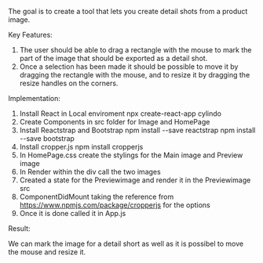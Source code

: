 The goal is to create a tool that lets you create detail shots from a product image.

Key Features:

1. The user should be able to drag a rectangle with the mouse to mark the part of the image that should be exported as a detail shot.
2. Once a selection has been made it should be possible to move it by dragging the rectangle with the mouse, and to resize it by dragging the resize handles on the corners.

Implementation:

1.  Install React in Local enviroment
    npx create-react-app cylindo
2.  Create Components in src folder for Image and HomePage
3.  Install Reactstrap and Bootstrap
    npm install --save reactstrap
    npm install --save bootstrap
4.  Install cropper.js
    npm install cropperjs
5.  In HomePage.css create the stylings for the Main image and Preview image
6.  In Render within the div call the two images
7.  Created a state for the Previewimage and render it in the Previewimage src
8.  ComponentDidMount taking the reference from
    https://www.npmjs.com/package/cropperjs for the options
9.  Once it is done called it in App.js

Result:

We can mark the image for a detail short as well as it is possibel to move the mouse and resize it.
